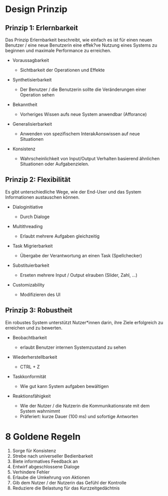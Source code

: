 # Design Prinzip

## Prinzip 1: Erlernbarkeit

Das Prinzip Erlernbarkeit beschreibt, wie einfach es ist für einen neuen Benutzer / eine neue Benutzerin eine effek?ve Nutzung eines Systems zu beginnen und maximale Performance zu erreichen.

- Voraussagbarkeit

  - Sichtbarkeit der Operationen und Effekte

- Synthetisierbarkeit

  - Der Benutzer / die Benutzerin sollte die Veränderungen einer Operation sehen

- Bekanntheit

  - Vorheriges Wissen aufs neue System anwendbar (Afforance)

- Generalisierbarkeit

  - Anwenden von spezifischem InterakAonswissen auf neue Situationen

- Konsistenz
  - Wahrscheinlichkeit von Input/Output Verhalten basierend ähnlichen Situationen oder Aufgabenzielen.

## Prinzip 2: Flexibilität

Es gibt unterschiedliche Wege, wie der End-User und das System Informationen austauschen können.

- Dialoginitiative

  - Durch Dialoge

- Multithreading

  - Erlaubt mehrere Aufgaben gleichzeitig

- Task Migrierbarkeit

  - Übergabe der Verantwortung an einen Task (Spellchecker)

- Substituierbarkeit

  - Erseten mehrere Input / Output elrauben (Slider, Zahl, ...)

- Customizability
  - Modifizieren des UI

## Prinzip 3: Robustheit

Ein robustes System unterstützt Nutzer\*innen darin, ihre Ziele erfolgreich zu erreichen und zu bewerten.

- Beobachtbarkeit

  - erlaubt Benutzer internen Systemzustand zu sehen

- Wiederherstellbarkeit

  - CTRL + Z

- Taskkonformität

  - Wie gut kann System aufgaben bewältigen

- Reaktionsfähigkeit
  - Wie der Nutzer / die Nutzerin die Kommunikationsrate mit dem System wahrnimmt
  - Präferiert: kurze Dauer (100 ms) und sofortige Antworten

# 8 Goldene Regeln

1. Sorge für Konsistenz
2. Strebe nach universeller Bedienbarkeit
3. Biete informatives Feedback an
4. Entwirf abgeschlossene Dialoge
5. Verhindere Fehler
6. Erlaube die Umkehrung von Aktionen
7. Gib dem Nutzer / der Nutzerin das Gefühl der Kontrolle
8. Reduziere die Belastung für das Kurzzeitgedächtnis
